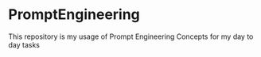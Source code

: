 # PromptEngineering
This repository is my usage of Prompt Engineering Concepts for my day to day tasks
